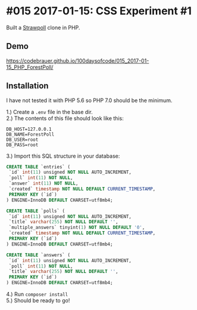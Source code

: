 # #015 2017-01-15: CSS Experiment #1

Built a [Strawpoll](http://strawpoll.me) clone in PHP.

## Demo

<https://codebrauer.github.io/100daysofcode/015_2017-01-15_PHP_ForestPoll/>

## Installation

I have not tested it with PHP 5.6 so PHP 7.0 should be the minimum.

1.) Create a `.env` file in the base dir.<br>
2.) The contents of this file should look like this:

```
DB_HOST=127.0.0.1
DB_NAME=ForestPoll
DB_USER=root
DB_PASS=root
```

 3.) Import this SQL structure in your database:
 
 ```sql
 CREATE TABLE `entries` (
  `id` int(11) unsigned NOT NULL AUTO_INCREMENT,
  `poll` int(11) NOT NULL,
  `answer` int(11) NOT NULL,
  `created` timestamp NOT NULL DEFAULT CURRENT_TIMESTAMP,
  PRIMARY KEY (`id`)
) ENGINE=InnoDB DEFAULT CHARSET=utf8mb4;

CREATE TABLE `polls` (
  `id` int(11) unsigned NOT NULL AUTO_INCREMENT,
  `title` varchar(255) NOT NULL DEFAULT '',
  `multiple_answers` tinyint(1) NOT NULL DEFAULT '0',
  `created` timestamp NOT NULL DEFAULT CURRENT_TIMESTAMP,
  PRIMARY KEY (`id`)
) ENGINE=InnoDB DEFAULT CHARSET=utf8mb4;

CREATE TABLE `answers` (
  `id` int(11) unsigned NOT NULL AUTO_INCREMENT,
  `poll` int(11) NOT NULL,
  `title` varchar(255) NOT NULL DEFAULT '',
  PRIMARY KEY (`id`)
) ENGINE=InnoDB DEFAULT CHARSET=utf8mb4;
 
 ```
 
 4.) Run `composer install`<br>
 5.) Should be ready to go!